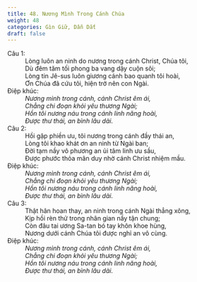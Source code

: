 ```yaml
---
title: 48. Nương Mình Trong Cánh Chúa
weight: 48
categories: Gìn Giữ, Dẫn Dắt
draft: false
---
```

<dl><dt>Câu 1:</dt><dd data-verse="1"> Lòng luôn an ninh do nương trong cánh Christ, Chúa tôi, <br/>Dù đêm tăm tối phong ba vang dậy cuộn sôi; <br/>Lòng tin Jê-sus luôn giương cánh bao quanh tôi hoài, <br/>Ơn Chúa đã cứu tôi, hiện trở nên con Ngài. </dd><dt>Điệp khúc:</dt><dd data-chorus="1"><em>Nương mình trong cánh, cánh Christ êm ái, <br/>Chẳng chi đoạn khỏi yêu thương Ngài; <br/>Hồn tôi nương náu trong cánh linh năng hoài, <br/>Được thư thái, an bình lâu dài. </em></dd><dt>Câu 2:</dt><dd data-verse="2">Hồi gặp phiền ưu, tôi nương trong cánh đầy thái an, <br/>Lòng tôi khao khát ơn an ninh từ Ngài ban; <br/>Đời tạm nầy vô phương an ủi tâm linh ưu sầu, <br/>Được phước thỏa mãn duy nhờ cánh Christ nhiệm mầu. </dd><dt>Điệp khúc:</dt><dd data-chorus="1"><em>Nương mình trong cánh, cánh Christ êm ái, <br/>Chẳng chi đoạn khỏi yêu thương Ngài; <br/>Hồn tôi nương náu trong cánh linh năng hoài, <br/>Được thư thái, an bình lâu dài. </em></dd><dt>Câu 3:</dt><dd data-verse="3">Thật hân hoan thay, an ninh trong cánh Ngài thẳng xông, <br/>Kịp hồi rèn thử trong nhân gian nầy tận chung; <br/>Còn đâu tai ương Sa-tan bó tay khôn khoe hùng, <br/>Nương dưới cánh Chúa tôi được nghỉ an vô cùng. </dd><dt>Điệp khúc:</dt><dd data-chorus="1"><em>Nương mình trong cánh, cánh Christ êm ái, <br/>Chẳng chi đoạn khỏi yêu thương Ngài; <br/>Hồn tôi nương náu trong cánh linh năng hoài, <br/>Được thư thái, an bình lâu dài. </em></dd></dl>